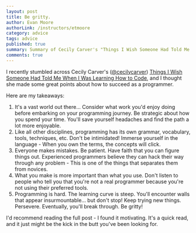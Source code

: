 ```yaml
---
layout: post
title: Be gritty.
author: Evan Moore
authorLink: /instructors/etmoore
category: advice
tags: advice
published: true
summary: Summary of Cecily Carver's "Things I Wish Someone Had Told Me When I Was Learning How to Code"
comments: true
---
```


I recently stumbled across Cecily Carver's ([@cecilycarver](https://twitter.com/cecilycarver)) [Things I Wish Someone Had Told Me When I Was Learning How to Code](https://medium.com/learning-to-code/565fc9dcb329), and I thought she made some great points about how to succeed as a programmer.

Here are my takeaways:

1. It's a vast world out there... Consider what work you'd enjoy doing before embarking on your programming journey. Be strategic about how you spend your time. You'll save yourself headaches and find the path a lot more enjoyable.
2. Like all other disciplines, programming has its own grammar, vocabulary, tools, techniques, etc. Don't be intimidated! Immerse yourself in the language - When you own the terms, the concepts will click.
3. Everyone makes mistakes. Be patient. Have faith that you can figure things out. Experienced programmers believe they can hack their way through any problem - This is one of the things that separates them from novices.
4. What you make is more important than what you use. Don't listen to people who tell you that you're not a real programmer because you're not using their preferred tools.
5. Programming is hard. The learning curve is steep. You'll encounter walls that appear insurmountable... but don't stop! Keep trying new things. Persevere. Eventually, you'll break through. Be gritty!

I'd recommend reading the full post - I found it motivating. It's a quick read, and it just might be the kick in the butt you've been looking for.